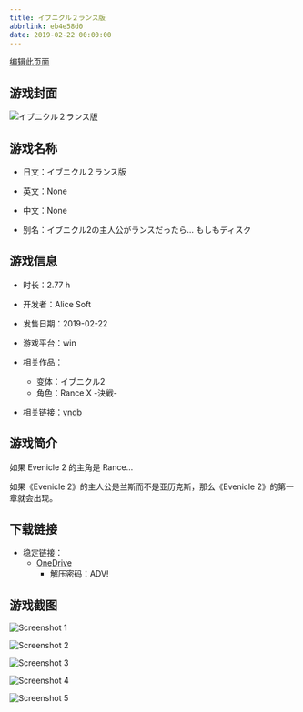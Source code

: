 ```yaml
---
title: イブニクル２ランス版
abbrlink: eb4e58d0
date: 2019-02-22 00:00:00
---
```

[编辑此页面](https://github.com/ACG-3/ADV3-source/blob/main/source/_posts/games/%E3%82%A4%E3%83%96%E3%83%8B%E3%82%AF%E3%83%AB%EF%BC%92%E3%83%A9%E3%83%B3%E3%82%B9%E7%89%88.md)

## 游戏封面

![イブニクル２ランス版](https://pan.timero.xyz/d/onedrive/img_lib_001/%E3%82%A4%E3%83%96%E3%83%8B%E3%82%AF%E3%83%AB%EF%BC%92%E3%83%A9%E3%83%B3%E3%82%B9%E7%89%88_cover.avif)


## 游戏名称

- 日文：イブニクル２ランス版
- 英文：None
- 中文：None

- 别名：イブニクル2の主人公がランスだったら… もしもディスク


## 游戏信息

- 时长：2.77 h
- 开发者：Alice Soft
- 发售日期：2019-02-22
- 游戏平台：win
- 相关作品：
   - 变体：イブニクル2
   - 角色：Rance Ⅹ -決戦-

- 相关链接：[vndb](https://vndb.org/v25513)


## 游戏简介

如果 Evenicle 2 的主角是 Rance...

如果《Evenicle 2》的主人公是兰斯而不是亚历克斯，那么《Evenicle 2》的第一章就会出现。


## 下载链接

- 稳定链接：
    - [OneDrive](https://pan.timero.xyz/onedrive/adv_lib_001/%E3%82%A4%E3%83%96%E3%83%8B%E3%82%AF%E3%83%AB%EF%BC%92%E3%83%A9%E3%83%B3%E3%82%B9%E7%89%88)
        - 解压密码：ADV!



## 游戏截图


![Screenshot 1](https://pan.timero.xyz/d/onedrive/img_lib_001/%E3%82%A4%E3%83%96%E3%83%8B%E3%82%AF%E3%83%AB%EF%BC%92%E3%83%A9%E3%83%B3%E3%82%B9%E7%89%88_Screenshot_1.avif)

![Screenshot 2](https://pan.timero.xyz/d/onedrive/img_lib_001/%E3%82%A4%E3%83%96%E3%83%8B%E3%82%AF%E3%83%AB%EF%BC%92%E3%83%A9%E3%83%B3%E3%82%B9%E7%89%88_Screenshot_2.avif)

![Screenshot 3](https://pan.timero.xyz/d/onedrive/img_lib_001/%E3%82%A4%E3%83%96%E3%83%8B%E3%82%AF%E3%83%AB%EF%BC%92%E3%83%A9%E3%83%B3%E3%82%B9%E7%89%88_Screenshot_3.avif)

![Screenshot 4](https://pan.timero.xyz/d/onedrive/img_lib_001/%E3%82%A4%E3%83%96%E3%83%8B%E3%82%AF%E3%83%AB%EF%BC%92%E3%83%A9%E3%83%B3%E3%82%B9%E7%89%88_Screenshot_4.avif)

![Screenshot 5](https://pan.timero.xyz/d/onedrive/img_lib_001/%E3%82%A4%E3%83%96%E3%83%8B%E3%82%AF%E3%83%AB%EF%BC%92%E3%83%A9%E3%83%B3%E3%82%B9%E7%89%88_Screenshot_5.avif)

